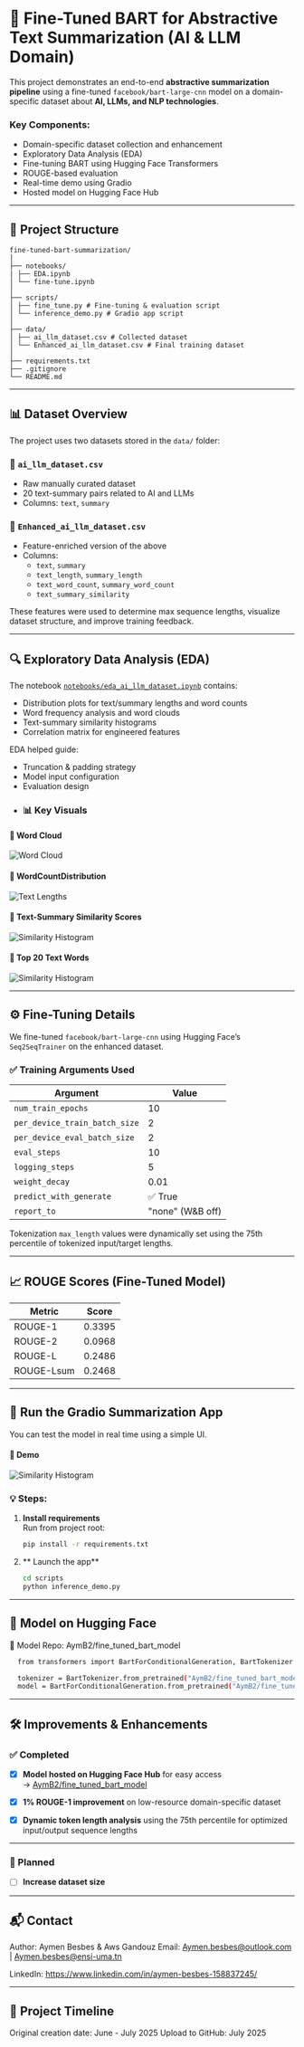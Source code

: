 #  🧠 Fine-Tuned BART for Abstractive Text Summarization (AI & LLM Domain)

This project demonstrates an end-to-end **abstractive summarization pipeline** using a fine-tuned `facebook/bart-large-cnn` model on a domain-specific dataset about **AI, LLMs, and NLP technologies**. 

###  Key Components:
- Domain-specific dataset collection and enhancement  
- Exploratory Data Analysis (EDA)  
- Fine-tuning BART using Hugging Face Transformers  
- ROUGE-based evaluation  
- Real-time demo using Gradio  
- Hosted model on Hugging Face Hub
---

## 📁 Project Structure
```plaintext
fine-tuned-bart-summarization/
│
├── notebooks/
| ├── EDA.ipynb 
│ └── fine-tune.ipynb
│
├── scripts/
│ ├── fine_tune.py # Fine-tuning & evaluation script
│ └── inference_demo.py # Gradio app script
│
├── data/
│ ├── ai_llm_dataset.csv # Collected dataset
│ └── Enhanced_ai_llm_dataset.csv # Final training dataset
│
├── requirements.txt
├── .gitignore
└── README.md 
```
---

## 📊 Dataset Overview

The project uses two datasets stored in the `data/` folder:

### 🔹 `ai_llm_dataset.csv`  
- Raw manually curated dataset  
- 20 text-summary pairs related to AI and LLMs  
- Columns: `text`, `summary`

### 🔸 `Enhanced_ai_llm_dataset.csv`  
- Feature-enriched version of the above  
- Columns:
  - `text`, `summary`
  - `text_length`, `summary_length`
  - `text_word_count`, `summary_word_count`
  - `text_summary_similarity`

These features were used to determine max sequence lengths, visualize dataset structure, and improve training feedback.

---

## 🔍 Exploratory Data Analysis (EDA)

The notebook [`notebooks/eda_ai_llm_dataset.ipynb`](notebooks/eda_ai_llm_dataset.ipynb) contains:

- Distribution plots for text/summary lengths and word counts  
- Word frequency analysis and word clouds  
- Text-summary similarity histograms  
- Correlation matrix for engineered features  

EDA helped guide:
- Truncation & padding strategy
- Model input configuration
- Evaluation design
- ### 📊 Key Visuals

#### 🔹 Word Cloud

![Word Cloud](images/WordCloud)

#### 🔹 WordCountDistribution

![Text Lengths](images/WordCountDistribution)

#### 🔹 Text-Summary Similarity Scores

![Similarity Histogram](images/TextSummarySimilarity.png)

#### 🔹 Top 20 Text Words

![Similarity Histogram](images/TopTextWords.png)

---

## ⚙️ Fine-Tuning Details

We fine-tuned `facebook/bart-large-cnn` using Hugging Face’s `Seq2SeqTrainer` on the enhanced dataset.

### ✅ Training Arguments Used

| Argument                | Value             |
|------------------------|--------------------|
| `num_train_epochs`     | 10                 |
| `per_device_train_batch_size` | 2         |
| `per_device_eval_batch_size` | 2           |
| `eval_steps`           | 10                 |
| `logging_steps`        | 5                  |
| `weight_decay`         | 0.01               |
| `predict_with_generate`| ✅ True            |
| `report_to`            | "none" (W&B off)   |

Tokenization `max_length` values were dynamically set using the 75th percentile of tokenized input/target lengths.

---

## 📈 ROUGE Scores (Fine-Tuned Model)

| Metric     | Score   |
|------------|---------|
| ROUGE-1    | 0.3395  |
| ROUGE-2    | 0.0968  |
| ROUGE-L    | 0.2486  |
| ROUGE-Lsum | 0.2468  |


---

## 🚀 Run the Gradio Summarization App

You can test the model in real time using a simple UI.

#### 🔹 Demo

![Similarity Histogram](images/Gradio.png)

### 💡 Steps:

1. **Install requirements**  
   Run from project root:

   ```bash
   pip install -r requirements.txt
2. ** Launch the app**
   ```bash
   cd scripts
   python inference_demo.py
---
## 🤗 Model on Hugging Face
🧠 Model Repo: AymB2/fine_tuned_bart_model
```bash
  from transformers import BartForConditionalGeneration, BartTokenizer

  tokenizer = BartTokenizer.from_pretrained("AymB2/fine_tuned_bart_model")
  model = BartForConditionalGeneration.from_pretrained("AymB2/fine_tuned_bart_model")
```

---
## 🛠️ Improvements & Enhancements

### ✅ Completed

- [x] **Model hosted on Hugging Face Hub** for easy access  
  → [AymB2/fine_tuned_bart_model](https://huggingface.co/AymB2/fine_tuned_bart_model)

- [x] **1% ROUGE-1 improvement** on low-resource domain-specific dataset

- [x] **Dynamic token length analysis** using the 75th percentile for optimized input/output sequence lengths

---

### 🔄 Planned

- [ ] **Increase dataset size** 


---
## 📬 Contact
Author: Aymen Besbes & Aws Gandouz Email: Aymen.besbes@outlook.com | Aymen.besbes@ensi-uma.tn

LinkedIn: https://www.linkedin.com/in/aymen-besbes-158837245/

---

## 📅 Project Timeline
Original creation date: June - July 2025
Upload to GitHub: July 2025
